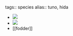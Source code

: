 tags:: species
alias:: tuno, hida

- ![](https://peach-geographical-bat-397.mypinata.cloud/ipfs/QmWVN2DNUMbnAn2uRGBANQ9wa1Ltk7KWdTmukp6bntoMMq)
- ![](https://peach-geographical-bat-397.mypinata.cloud/ipfs/QmcLrJV6H4qTxMxx78oB93hVoPVV5UxbaDaDz4xi6yMiD9)
- [[fodder]]